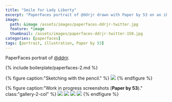 ```yaml
---
title: "Smile for Lady Liberty"
excerpt: "PaperFaces portrait of @ddrjr drawn with Paper by 53 on an iPad."
image: 
  path: &image /assets/images/paperfaces-ddrjr-twitter.jpg 
  feature: *image
  thumbnail: /assets/images/paperfaces-ddrjr-twitter-150.jpg
categories: [paperfaces]
tags: [portrait, illustration, Paper by 53]
---
```


PaperFaces portrait of <a href="https://twitter.com/ddrjr">@ddrjr</a>.

{% include boilerplate/paperfaces-2.md %}

{% figure caption:"Sketching with the pencil." %}
[![](/assets/images/paperfaces-ddrjr-process-1-750.jpg)](/assets/images/paperfaces-ddrjr-process-1-lg.jpg)
{% endfigure %}

{% figure caption:"Work in progress screenshots (**Paper by 53**)." class:"gallery-2-col" %}
[![](/assets/images/paperfaces-ddrjr-process-2-600.jpg)](/assets/images/paperfaces-ddrjr-process-2-lg.jpg)
[![](/assets/images/paperfaces-ddrjr-process-3-600.jpg)](/assets/images/paperfaces-ddrjr-process-3-lg.jpg)
[![](/assets/images/paperfaces-ddrjr-process-4-600.jpg)](/assets/images/paperfaces-ddrjr-process-4-lg.jpg)
[![](/assets/images/paperfaces-ddrjr-process-5-600.jpg)](/assets/images/paperfaces-ddrjr-process-5-lg.jpg)
{% endfigure %}
